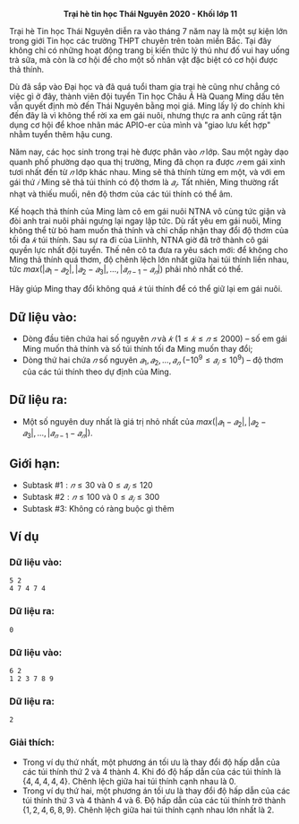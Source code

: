 **<center>Trại hè tin học Thái Nguyên 2020 - Khối lớp 11</center>**

Trại hè Tin học Thái Nguyên diễn ra vào tháng $7$ năm nay là một sự kiện lớn trong giới Tin học các trường THPT chuyên trên toàn miền Bắc. Tại đây không chỉ có những hoạt động trang bị kiến thức lý thú như đố vui hay uống trà sữa, mà còn là cơ hội để cho một số nhân vật đặc biệt có cơ hội được thả thính.

Dù đã sắp vào Đại học và đã quá tuổi tham gia trại hè cũng như chẳng có việc gì ở đây, thành viên đội tuyển Tin học Châu Á Hà Quang Ming dấu tên vẫn quyết định mò đến Thái Nguyên bằng mọi giá. Ming lấy lý do chính khi đến đây là vì không thể rời xa em gái nuôi, nhưng thực ra anh cũng rất tận dụng cơ hội để khoe nhãn mác APIO-er của mình và "giao lưu kết hợp" nhằm tuyển thêm hậu cung.

Năm nay, các học sinh trong trại hè được phân vào $𝑛$ lớp. Sau một ngày dạo quanh phố phường dạo qua thị trường, Ming đã chọn ra được $𝑛$ em gái xinh tươi nhất đến từ $𝑛$ lớp khác nhau. Ming sẽ thả thính từng em một, và với em gái thứ $𝑖$ Ming sẽ thả túi thính có độ thơm là $𝑎_𝑖$. Tất nhiên, Ming thường rất nhạt và thiếu muối, nên độ thơm của các túi thính có thể âm.

Kế hoạch thả thính của Ming làm cô em gái nuôi NTNA vô cùng tức giận và đòi anh trai nuôi phải ngưng lại ngay lập tức. Dù rất yêu em gái nuôi, Ming không thể từ bỏ ham muốn thả thính và chỉ chấp nhận thay đổi độ thơm của tối đa $𝑘$ túi thính. Sau sự ra đi của Liinhh, NTNA giờ đã trở thành cô gái quyền lực nhất đội tuyển. Thế nên cô ta đưa ra yêu sách mới: để không cho Ming thả thính quá thơm, độ chênh lệch lớn nhất giữa hai túi thính liền nhau, tức $max(|𝑎_1 − 𝑎_2|, |𝑎_2 − 𝑎_3|, … , |𝑎_{𝑛−1} − 𝑎_𝑛|)$ phải nhỏ nhất có thể.

Hãy giúp Ming thay đổi không quá $𝑘$ túi thính để có thể giữ lại em gái nuôi.

## Dữ liệu vào:
- Dòng đầu tiên chứa hai số nguyên $𝑛$ và $𝑘\ (1 ≤ 𝑘 ≤ 𝑛 ≤ 2000)$ – số em gái Ming muốn thả thính và số túi thính tối đa Ming muốn thay đổi;
- Dòng thứ hai chứa $𝑛$ số nguyên $𝑎_1, 𝑎_2, … , 𝑎_𝑛\ (−10^9 ≤ 𝑎_𝑖 ≤ 10^9)$ – độ thơm của các túi thính theo dự định của Ming.

## Dữ liệu ra:
- Một số nguyên duy nhất là giá trị nhỏ nhất của $max(|𝑎_1 − 𝑎_2|, |𝑎_2 − 𝑎_3|, … , |𝑎_{𝑛−1} − 𝑎_𝑛|)$.

## Giới hạn:
- Subtask $\#1: 𝑛 ≤ 30$ và $0 ≤ 𝑎_𝑖 ≤ 120$
- Subtask $\#2: 𝑛 ≤ 100$ và $0 ≤ 𝑎_𝑖 ≤ 300$
- Subtask $\#3:$ Không có ràng buộc gì thêm

## Ví dụ
### Dữ liệu vào:
```
5 2
4 7 4 7 4
```

### Dữ liệu ra:
```
0
```

### Dữ liệu vào:
```
6 2
1 2 3 7 8 9
```

### Dữ liệu ra:
```
2
```

### Giải thích:
- Trong ví dụ thứ nhất, một phương án tối ưu là thay đổi độ hấp dẫn của các túi thính thứ $2$ và $4$ thành $4$. Khi đó độ hấp dẫn của các túi thính là $\{4,4,4,4,4\}$. Chênh lệch giữa hai túi thính cạnh nhau là $0$.
- Trong ví dụ thứ hai, một phương án tối ưu là thay đổi độ hấp dẫn của các túi thính thứ $3$ và $4$ thành $4$ và $6$. Độ hấp dẫn của các túi thính trở thành $\{1,2,4,6,8,9\}$. Chênh lệch giữa hai túi thính cạnh nhau lớn nhất là $2$.